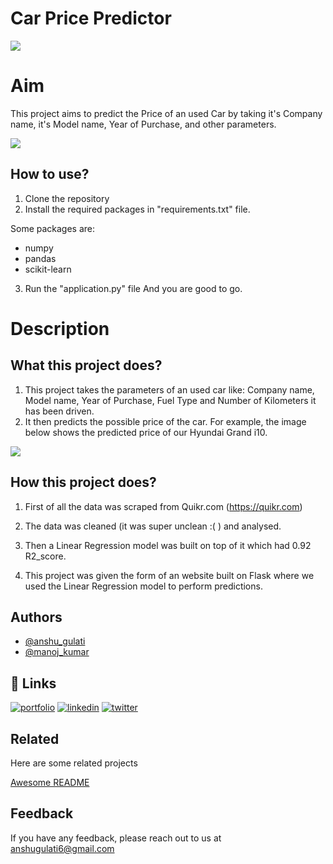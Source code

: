 # Car Price Predictor


<img src="https://github.com/rajtilakls2510/car_price_predictor/blob/master/demo.png">



# Aim

This project aims to predict the Price of an used Car by taking it's Company name, it's Model name, Year of Purchase, and other parameters.

<img src="https://github.com/rajtilakls2510/car_price_predictor/blob/master/predict.png">

## How to use?

1. Clone the repository
2. Install the required packages in "requirements.txt" file.

Some packages are:
 - numpy 
 - pandas 
 - scikit-learn

3. Run the "application.py" file
And you are good to go. 

# Description

## What this project does?

1. This project takes the parameters of an used car like: Company name, Model name, Year of Purchase, Fuel Type and Number of Kilometers it has been driven.
2. It then predicts the possible price of the car. For example, the image below shows the predicted price of our Hyundai Grand i10. 

<img src="https://github.com/rajtilakls2510/car_price_predictor/blob/master/predict.png">

## How this project does?

1. First of all the data was scraped from Quikr.com (https://quikr.com) 

2. The data was cleaned (it was super unclean :( ) and analysed.

3. Then a Linear Regression model was built on top of it which had 0.92 R2_score.


4. This project was given the form of an website built on Flask where we used the Linear Regression model to perform predictions.

## Authors

- [@anshu_gulati](https://github.com/Anshu-Gulati)
- [@manoj_kumar](maansingh6660@gmail.com)

## 🔗 Links
[![portfolio](https://img.shields.io/badge/my_portfolio-000?style=for-the-badge&logo=ko-fi&logoColor=white)](https://gentle-salsa-4b2.notion.site/My-Resume-535e8796b1ce42a1af20c95f6957b2b4)
[![linkedin](https://img.shields.io/badge/linkedin-0A66C2?style=for-the-badge&logo=linkedin&logoColor=white)](https://www.linkedin.com/in/anshu-gulati-6a605b20b/)
[![twitter](https://img.shields.io/badge/twitter-1DA1F2?style=for-the-badge&logo=twitter&logoColor=white)](https://twitter.com/n)


## Related

Here are some related projects

[Awesome README](https://github.com/Anshu-Gulati)


## Feedback

If you have any feedback, please reach out to us at anshugulati6@gmail.com


